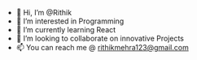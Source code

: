 - 👋 Hi, I’m @Rithik 
- 👀 I’m interested in Programming
- 🌱 I’m currently learning React
- 💞️ I’m looking to collaborate on innovative Projects
- 📫 You can reach me @ rithikmehra123@gmail.com

<!---
RED5UN/RED5UN is a ✨ special ✨ repository because its `README.md` (this file) appears on your GitHub profile.
You can click the Preview link to take a look at your changes.
--->

